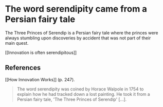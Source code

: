 # The word serendipity came from a Persian fairy tale
The Three Princes of Serendip is a Persian fairy tale where the princes were always stumbling upon discoveries by accident that was not part of their main quest.

[[Innovation is often serendipitous]]

## References
[[How Innovation Works]] (p. 247).
> The word serendipity was coined by Horace Walpole in 1754 to explain how he had tracked down a lost painting. He took it from a Persian fairy tale, 'The Three Princes of Serendip' […].

<!-- #evergreen -->

<!-- {BearID:2C81DFB7-1196-42C2-AB9F-9E411DBED5EF-7275-00000C6288466B05} -->
